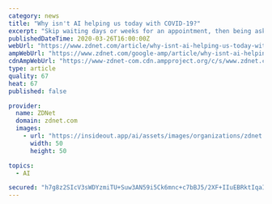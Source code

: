 ```yaml
---
category: news
title: "Why isn't AI helping us today with COVID-19?"
excerpt: "Skip waiting days or weeks for an appointment, then being asked questions with looking and poking. Just go online, get the questions from an AI, and then get a physical appointment if warranted. That's the goal of medical automatic diagnosis (MAD). But like all ML/AI apps, models needs training. Since we're dealing with humans, we can't just ..."
publishedDateTime: 2020-03-26T16:00:00Z
webUrl: "https://www.zdnet.com/article/why-isnt-ai-helping-us-today-with-covid-19/"
ampWebUrl: "https://www.zdnet.com/google-amp/article/why-isnt-ai-helping-us-today-with-covid-19/"
cdnAmpWebUrl: "https://www-zdnet-com.cdn.ampproject.org/c/s/www.zdnet.com/google-amp/article/why-isnt-ai-helping-us-today-with-covid-19/"
type: article
quality: 67
heat: 67
published: false

provider:
  name: ZDNet
  domain: zdnet.com
  images:
    - url: "https://insideout.app/ai/assets/images/organizations/zdnet.com-50x50.jpg"
      width: 50
      height: 50

topics:
  - AI

secured: "h7g8z2SIcV3sWDYzmiTU+Suw3AN59i5Ck6mnc+c7bBJ5/2XF+IIuEBRktIqaIMTv+hMGwDn0ItKB1IotQ2GzhYlGalxR/aHg2w5E0kynxd/hPrR8/tTP2lJZSKJutSHY/o9TcBu28Gu5Q/xuZm3qlfbfUO3pu9vmqU4Pj06bgCVGq8M5bh6RzW8Y0+VT4BOOjzEuZvZ0ehkx8F7a4Zuko818iuuvmieNPfouX35TJAQRba16eLZlva0fWtqjSS+tOsy2q3aCwsJKEhOLQsNB7qWmpiudDk4mkLKEYKAqmcYn7rFz8gYiLUmpVaAks3KbE/r1ssfAYMhzghACaun1AAKHyMd/Kk3zAqesrswc+ZI9OhWtTmm8lgDuQT4S3Ghf+6fMOlZ2EhfuHJ994s1cJvJDd5IdygN9J7xNpOayCoo75GpCO0PkodDuzp56ekp+003MytksUw7s2y9TyTqDtZN1K5IVv2Eu9uSGFYYTWkk=;O9FEk2j0pnBBSZf0CKABNw=="
---
```


